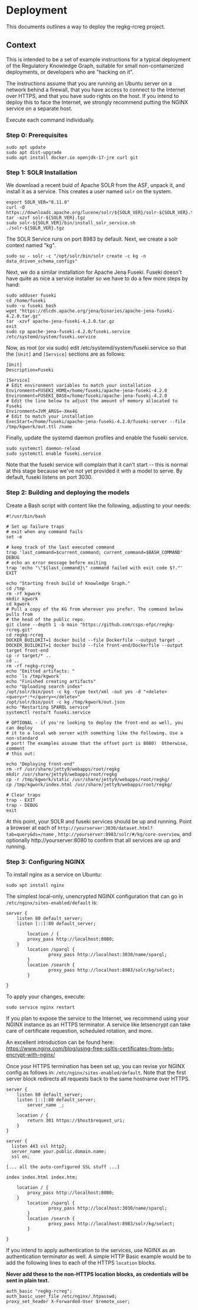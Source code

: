 # Deployment

This documents outlines a way to deploy the regkg-rcreg project.

## Context

This is intended to be a set of example instructions for a typical deployment of
the Regulatory Knowledge Graph, suitable for small non-containerized 
deployments, or developers who are "hacking on it".

The instructions assume that you are running an Ubuntu server on a network 
behind a firewall, that you have access to connect to the Internet over HTTPS, 
and that you have sudo rights on the host. If you intend to deploy this to face
the Internet, we strongly recommend putting the NGINX service on a separate
host.

Execute each command individually.

### Step 0: Prerequisites
```
sudo apt update
sudo apt dist-upgrade
sudo apt install docker.io openjdk-17-jre curl git
```

### Step 1: SOLR Installation

We download a recent buid of Apache SOLR from the ASF, unpack it, and install it 
as a service. This creates a user named `solr` on the system.

```
export SOLR_VER="8.11.0"
curl -O https://downloads.apache.org/lucene/solr/${SOLR_VER}/solr-${SOLR_VER}.tgz
tar -xzvf solr-${SOLR_VER}.tgz
sudo solr-${SOLR_VER}/bin/install_solr_service.sh ./solr-${SOLR_VER}.tgz
```

The SOLR Service runs on port 8983 by default. Next, we create a solr context named "kg".

```
sudo su - solr -c "/opt/solr/bin/solr create -c kg -n data_driven_schema_configs" 
```

Next, we do a similar installation for Apache Jena Fuseki. Fuseki doesn't have 
quite as nice a service installer so we have to do a few more steps by hand:

```
sudo adduser fuseki
cd /home/fuseki
sudo -u fuseki bash
wget "https://dlcdn.apache.org/jena/binaries/apache-jena-fuseki-4.2.0.tar.gz"
tar -xzvf apache-jena-fuseki-4.2.0.tar.gz
exit
sudo cp apache-jena-fuseki-4.2.0/fuseki.service /etc/systemd/system/fuseki.service 
```

Now, as root (or via sudo) edit /etc/systemd/system/fuseki.service so that the 
`[Unit]` and `[Service]` sections are as follows:

```
[Unit]
Description=Fuseki

[Service]
# Edit environment variables to match your installation
Environment=FUSEKI_HOME=/home/fuseki/apache-jena-fuseki-4.2.0
Environment=FUSEKI_BASE=/home/fuseki/apache-jena-fuseki-4.2.0
# Edit the line below to adjust the amount of memory allocated to Fuseki
Environment=JVM_ARGS=-Xmx4G
# Edit to match your installation
ExecStart=/home/fuseki/apache-jena-fuseki-4.2.0/fuseki-server --file /tmp/kgwork/out.ttl /name 
```

Finally, update the systemd daemon profiles and enable the fuseki service.

```
sudo systemctl daemon-reload
sudo systemctl enable fuseki.service
```

Note that the fuseki service will complain that it can't start -- this is normal
at this stage because we've not yet provided it with a model to serve.
By default, fuseki listens on port 3030.

### Step 2: Building and deploying the models

Create a Bash script with content like the following, adjusting to your needs:

```
#!/usr/bin/bash

# Set up failure traps
# exit when any command fails
set -e

# keep track of the last executed command
trap 'last_command=$current_command; current_command=$BASH_COMMAND' DEBUG
# echo an error message before exiting
trap 'echo "\"${last_command}\" command failed with exit code $?."' EXIT

echo "Starting fresh build of Knowledge Graph."
cd /tmp
rm -rf kgwork
mkdir kgwork
cd kgwork
# Pull a copy of the KG from wherever you prefer. The command below pulls from 
# the head of the public repo.
git clone --depth 1 -b main "https://github.com/csps-efpc/regkg-rcreg.git"
cd regkg-rcreg
DOCKER_BUILDKIT=1 docker build --file Dockerfile --output target .
DOCKER_BUILDKIT=1 docker build --file front-end/Dockerfile --output target front-end
cp -r target/* ..
cd ..
rm -rf regkg-rcreg
echo "Emitted artifacts: "
echo `ls /tmp/kgwork`
echo "Finished creating artifacts"
echo "Uploading search index"
/opt/solr/bin/post -c kg -type text/xml -out yes -d "<delete><query>*:*</query></delete>"
/opt/solr/bin/post -c kg /tmp/kgwork/out.json
echo "Restarting SPARQL service"
systemctl restart fuseki.service

# OPTIONAL - if you're looking to deploy the front-end as well, you can deploy 
# it to a local web server with something like the following. Use a non-standard
# port! The examples assume that the offset port is 8080)  Otherwise, comment 
# this out:

echo "Deploying front-end"
rm -rf /usr/share/jetty9/webapps/root/regkg
mkdir /usr/share/jetty9/webapps/root/regkg
cp -r /tmp/kgwork/static /usr/share/jetty9/webapps/root/regkg/
cp /tmp/kgwork/index.html /usr/share/jetty9/webapps/root/regkg/

# Clear traps
trap - EXIT
trap - DEBUG
exit
```

At this point, your SOLR and fuseki services should be up and running. 
Point a browser at each of `http://yourserver:3030/dataset.html?tab=query&ds=/name` 
, `http://yourserver:8983/solr/#/kg/core-overview`, and optionally 
http://yourserver:8080 to confirm that all services are up and running.

### Step 3: Configuring NGINX

To install nginx as a service on Ubuntu:

```
sudo apt install nginx
```

The simplest local-only, unencrypted NGINX configuration that can go in 
`/etc/nginx/sites-enabled/default` is:

```
server {
	listen 80 default_server;
	listen [::]:80 default_server;
        
        location / {
		proxy_pass http://localhost:8080;
	}
        location /sparql {
                proxy_pass http://localhost:3030/name/sparql;
        }
        location /search {
                proxy_pass http://localhost:8983/solr/kg/select;
        }

}
```
To apply your changes, execute:
```
sudo service nginx restart
```

If you plan to expose the service to the Internet, we recommend using your NGINX
instance as an HTTPS terminator. A service like letsencrypt can take care of
certificate requestion, scheduled rotation, and more. 

An excellent introduction can be found here: 
https://www.nginx.com/blog/using-free-ssltls-certificates-from-lets-encrypt-with-nginx/

Once your HTTPS termination has been set up, you can revise yor NGINX config as 
follows in: `/etc/nginx/sites-enabled/default`. Note that the first server 
block redirects all requests back to the same hostname over HTTPS.

```
server {
	listen 80 default_server;
	listen [::]:80 default_server;
        server_name _;

	location / {
		return 301 https://$host$request_uri;
	}
}

server {
  listen 443 ssl http2;
  server_name your.public.domain.name;
  ssl on;

[... all the auto-configured SSL stuff ...]

index index.html index.htm;

	location / {
		proxy_pass http://localhost:8080;
	}
        location /sparql {
                proxy_pass http://localhost:3030/name/sparql;
        }
        location /search {
                proxy_pass http://localhost:8983/solr/kg/select;
        }

}

```

If you intend to apply authentication to the services, use NGINX as an 
authentication terminator as well. A simple HTTP Basic example would be to add 
the following lines to each of the HTTPS `location` blocks.

**Never add these to the non-HTTPS location blocks, as credentials will be 
sent in plain text.**

```
auth_basic "regkg-rcreg";
auth_basic_user_file /etc/nginx/.htpasswd;
proxy_set_header X-Forwarded-User $remote_user;
```
